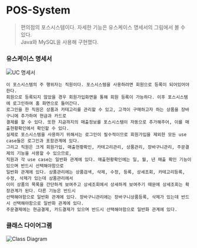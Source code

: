# POS-System
> 편의점의 포스시스템이다. 자세한 기능은 유스케이스 명세서의 그림에서 볼 수 있다. <br>
> Java와 MySQL을 사용해 구현했다.


### 유스케이스 명세서
![UC 명세서](https://blogfiles.pstatic.net/MjAxODA1MTdfMjM0/MDAxNTI2NTY0NzMwNzIw.vIbeu0jtCc_MUyRKNXVNWU7DpHEGbNvs7iZVkUycMocg.fZTJkdZHqHMRWWYM_zvE8B7j3NeEZHVSWhVlYWFT-EYg.PNG.wlgnscjstk3/UseCase_.png)

```
이 포스시스템의 주 행위자는 직원이다. 포스시스템을 사용하려면 회원으로 등록이 되어있어야 한다. 
회원으로 등록되지 않았을 경우 회원가입화면을 통해 회원 등록이 가능하다. 이후 포스시스템에 로그인하여 홈 화면으로 들어간다.
로그인을 한 직원은 상품과 카테고리를 관리할 수 있고, 고객이 구매하고자 하는 상품을 장바구니에 추가하여 현금과 카드로 
결제를 할 수 있다. 또한 지금까지의 매출정보를 포스시스템이 자동으로 추가해주어, 이를 매출현황확인에서 확인할 수 있다.
실제로 포스시스템을 사용하기 위해서는 로그인이 필수적이므로 회원가입을 제외한 모든 use case들은 로그인과 포함관계에 있다.
그리고 직원은 크게 회원가입, 매출현황확인, 카테고리관리, 상품관리, 장바구니관리, 주문결제의 기능을 사용할 수 있으므로,
직원과 각 use case는 일반화 관계에 있다. 매출현황확인에는 일, 월, 년 매출 확인 기능이 있으며 반드시 선택해야함으로
일반화 관계에 있다. 상품관리에는 상품검색, 삭제, 수정, 등록, 상세조회, 카테고리등록, 수정, 삭제가 있는데 상품관리에서
이미 상품의 목록을 간단하게 보여주고 상세조회에서 상세하게 보여주기 때문에 상세조회는 확장관계가 된다. 다른 기능은 반드시
선택해야함으로 일반화 관계에 있다. 장바구니관리에는 장바구니상품등록, 삭제가 있는데 반드시 선택해야함으로 일반화 관계에 있다.
주문결제에는 현금결제, 카드결제가 있으며 반드시 선택해야함으로 일반화 관계에 있다.
```

### 클래스 다이어그램
![Class Diagram](http://postfiles7.naver.net/MjAxODA1MTdfMjU3/MDAxNTI2NTY1MDU2NTc2.FRU5OrxDV8UCmGCm7cuV74oKmEXaoTBcmj9nv3GDtvsg.Qw4QhwC40KeKTaVsWyGG1iJ_GD6fZyIaNnSPp5gweWMg.JPEG.wlgnscjstk3/%ED%81%B4%EB%9E%98%EC%8A%A4_%EB%8B%A4%EC%9D%B4%EC%96%B4%EA%B7%B8%EB%9E%A8.jpg?type=w2)

